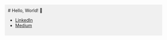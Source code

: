 <div style="background-color: #f0f0f0; padding: 10px;">
  # Hello, World! 👋

  - [LinkedIn](linkedin.com/in/gayan98)
  - [Medium](https://medium.com/@pathirage)
</div>
